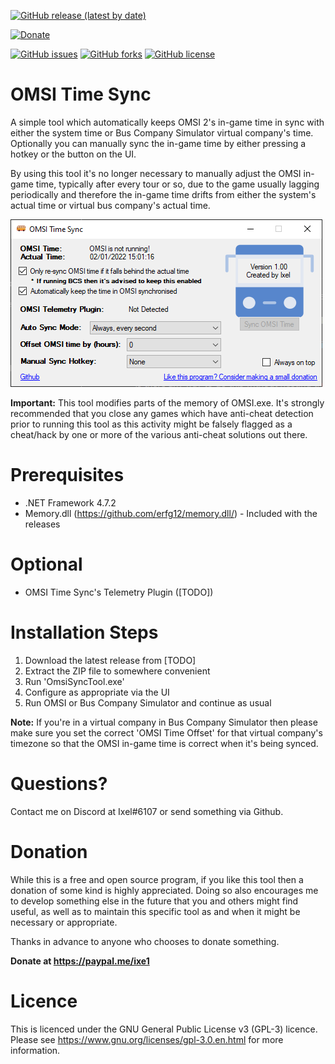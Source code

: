 [![GitHub release (latest by date)](https://img.shields.io/github/v/release/Ixe1/OMSI-Time-Sync)](https://github.com/Ixe1/OMSI-Time-Sync/releases)

[![Donate](https://img.shields.io/badge/Donate-PayPal-green.svg)](https://paypal.me/ixe1)

[![GitHub issues](https://img.shields.io/github/issues/Ixe1/OMSI-Time-Sync)](https://github.com/Ixe1/OMSI-Time-Sync/issues) [![GitHub forks](https://img.shields.io/github/forks/Ixe1/OMSI-Time-Sync)](https://github.com/Ixe1/OMSI-Time-Sync/network) [![GitHub license](https://img.shields.io/github/license/Ixe1/OMSI-Time-Sync)](https://github.com/Ixe1/OMSI-Time-Sync)

# OMSI Time Sync
A simple tool which automatically keeps OMSI 2's in-game time in sync with either the system time or Bus Company Simulator virtual company's time. Optionally you can manually sync the in-game time by either pressing a hotkey or the button on the UI.

By using this tool it's no longer necessary to manually adjust the OMSI in-game time, typically after every tour or so, due to the game usually lagging periodically and therefore the in-game time drifts from either the system's actual time or virtual bus company's actual time.

![OMSI Time Sync](https://github.com/Ixe1/OMSI-Time-Sync/blob/master/OMSI%20Time%20Sync/screenshot/app.png)

**Important:** This tool modifies parts of the memory of OMSI.exe. It's strongly recommended that you close any games which have anti-cheat detection prior to running this tool as this activity might be falsely flagged as a cheat/hack by one or more of the various anti-cheat solutions out there.

# Prerequisites
- .NET Framework 4.7.2
- Memory.dll (https://github.com/erfg12/memory.dll/) - Included with the releases

# Optional
- OMSI Time Sync's Telemetry Plugin ([TODO])

# Installation Steps
1. Download the latest release from [TODO]
2. Extract the ZIP file to somewhere convenient
3. Run 'OmsiSyncTool.exe'
4. Configure as appropriate via the UI
5. Run OMSI or Bus Company Simulator and continue as usual

**Note:** If you're in a virtual company in Bus Company Simulator then please make sure you set the correct 'OMSI Time Offset' for that virtual company's timezone so that the OMSI in-game time is correct when it's being synced.

# Questions?
Contact me on Discord at Ixel#6107 or send something via Github.

# Donation
While this is a free and open source program, if you like this tool then a donation of some kind is highly appreciated. Doing so also encourages me to develop something else in the future that you and others might find useful, as well as to maintain this specific tool as and when it might be necessary or appropriate.

Thanks in advance to anyone who chooses to donate something.

**Donate at https://paypal.me/ixe1**

# Licence
This is licenced under the GNU General Public License v3 (GPL-3) licence. Please see https://www.gnu.org/licenses/gpl-3.0.en.html for more information.
